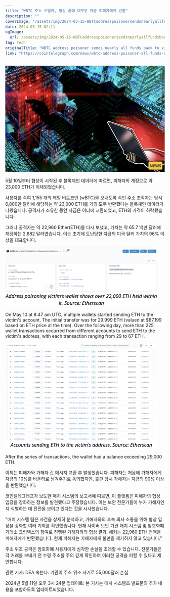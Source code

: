 ```yaml
---
title: "WBTC 주소 오염자, 협상 끝에 대부분 자금 피해자에게 반환"
description: ""
coverImage: "/assets/img/2024-05-15-WBTCaddresspoisonersendsnearlyallfundsbacktovictimafternegotiations_thumbnail.png"
date: 2024-05-15 02:11
ogImage: 
  url: /assets/img/2024-05-15-WBTCaddresspoisonersendsnearlyallfundsbacktovictimafternegotiations_thumbnail.png
tag: Tech
originalTitle: "WBTC address poisoner sends nearly all funds back to victim after negotiations"
link: "https://cointelegraph.com/news/wbtc-address-poisoner-all-funds-negotiations"
---
```



![Thumbnail](/assets/img/2024-05-15-WBTCaddresspoisonersendsnearlyallfundsbacktovictimafternegotiations_thumbnail.png)

5월 10일부터 협상이 시작된 후 블록체인 데이터에 따르면, 피해자의 계정으로 약 23,000 ETH가 이체되었습니다.

사용자를 속여 1,155 개의 래핑 비트코인 (wBTC)을 보내도록 속인 주소 조작자는 당시 6,800만 달러에 해당하는 약 23,000 ETH를 거의 모두 반환했다는 블록체인 데이터가 나왔습니다. 공격자가 소유한 동안 자금은 이더에 교환되었고, ETH의 가격이 하락했습니다.

그러나 공격자는 약 22,960 Ether(ETH)를 다시 보냈고, 가치는 약 65.7 백만 달러에 해당하는 2,882 달러였습니다. 이는 초기에 도난당한 자금의 미국 달러 가치의 96% 이상을 대표합니다.



![Image 0](/assets/img/2024-05-15-WBTCaddresspoisonersendsnearlyallfundsbacktovictimafternegotiations_0.png)

On May 10 at 8:47 am UTC, multiple wallets started sending ETH to the victim's account. The initial transfer was for 29.999 ETH (valued at $87,199 based on ETH price at the time). Over the following day, more than 225 wallet transactions occurred from different accounts to send ETH to the victim's address, with each transaction ranging from 29 to 67 ETH.

![Image 1](/assets/img/2024-05-15-WBTCaddresspoisonersendsnearlyallfundsbacktovictimafternegotiations_1.png)

After the series of transactions, the wallet had a balance exceeding 29,000 ETH.



이체는 피해자와 가해자 간 메시지 교환 후 발생했습니다. 피해자는 처음에 가해자에게 자금의 10%를 바운티로 남겨주기로 동의했지만, 출판 당시 가해자는 자금의 90% 이상을 반환했습니다.

코인텔레그래프가 보도한 매치 시스템의 보고서에 따르면, 이 플랫폼은 피해자의 협상 입장을 강화하는 정보를 발견했다고 주장했습니다. 이는 보안 전문가들이 누가 가해자인지 식별하는 데 진전을 보이고 있다는 것을 시사했습니다.

"매치 시스템 팀은 사건을 상세히 분석하고, 가해자와의 후속 의사 소통을 위해 협상 입장을 강화할 여러 기회를 확인했습니다. 현재 사이버 보안 기관 매치 시스템 및 암호화폐 거래소 크립텍스의 참여로 진행된 가해자와의 협상 결과, 해커는 22,960 ETH 전액을 피해자에게 반환했습니다. 현재 피해자는 가해자에게 불만을 제기하지 않고 있습니다."

주소 위조 공격은 암호화폐 사용자에게 심각한 손실을 초래할 수 있습니다. 전문가들은 각 거래를 보내기 전 수령 주소를 주의 깊게 확인하여 이러한 공격을 피할 수 있다고 제안합니다.



관련 기사: DEA 속는다: 기관이 주소 위조 사기로 55,000달러 손실

2024년 5월 11일 오후 3시 24분 업데이트: 본 기사는 매치 시스템즈 발표문의 추가 내용을 포함하도록 업데이트되었습니다.